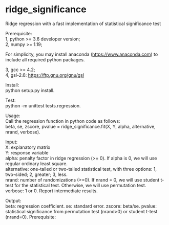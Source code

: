 # ridge_significance
Ridge regression with a fast implementation of statistical significance test

Prerequisite:  
1, python >= 3.6 developer version;  
2, numpy >= 1.19;  

For simplicity, you may install anaconda (https://www.anaconda.com) to include all required python packages.

3, gcc >= 4.2;  
4, gsl-2.6: https://ftp.gnu.org/gnu/gsl  

Install:  
python setup.py install. 

Test:  
python -m unittest tests.regression. 

Usage:  
Call the regression function in python code as follows:  
beta, se, zscore, pvalue = ridge_significance.fit(X, Y, alpha, alternative, nrand, verbose). 

Input:  
X: explanatory matrix  
Y: response variable  
alpha: penalty factor in ridge regression (>= 0). If alpha is 0, we will use regular ordinary least square.  
alternative: one-tailed or two-tailed statistical test, with three options: 1, two-sided; 2, greater; 3, less.  
nrand: number of randomizations (>=0). If nrand = 0, we will use student t-test for the statistical test. Otherwise, we will use permutation test.  
verbose: 1 or 0. Report intermediate results.  

Output:  
beta: regression coefficient. 
se: standard error. 
zscore: beta/se. 
pvalue: statistical significance from permutation test (nrand>0) or student t-test (nrand=0). 
Prerequisite:
